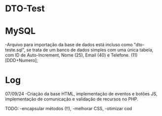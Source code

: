 # DTO-Test

# MySQL
-Arquivo para importação da base de dados está incluso como "dto-teste.sql",
se trata de um banco de dados simples com uma única tabela, com
ID de Auto-Increment, Nome (25), Email (40) e Telefone. (11)[DDD+Numero];

# Log
07/09/24
-Criação da base HTML, implementação de eventos e botões JS, 
implementação de comunicação e validação de recursos no PHP.

TODO: 
-encapsular métodos (!!), 
-melhorar CSS,
-otimizar cod
